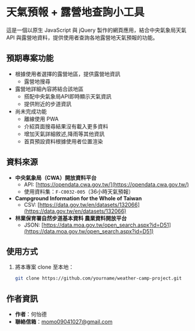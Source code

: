 #  天氣預報 + 露營地查詢小工具

這是一個以原生 JavaScript 與 jQuery 製作的網頁應用，結合中央氣象局天氣 API 與露營地資料，提供使用者查詢各地露營地天氣預報的功能。

##  預期專案功能

- 根據使用者選擇的露營地區，提供露營地資訊
   - 露營地搜尋
- 露營地詳細內容將結合該地區
   - 搭配中央氣象局API即時顯示天氣資訊
   - 提供附近的步道資訊
- 尚未完成功能
  - 離線使用 PWA
  - 介紹頁面搜尋結果沒有載入更多資料
  - 增加天氣詳細敘述,降雨等其他資訊
  - 首頁預設資料根據使用者位置渲染


##  資料來源

- **中央氣象局（CWA）開放資料平台**
  - API: [https://opendata.cwa.gov.tw/](https://opendata.cwa.gov.tw/)
  - 使用資料集：`F-C0032-005`（36小時天氣預報）
- **Campground Information for the Whole of Taiwan**
  - CSV: [https://data.gov.tw/en/datasets/132066](https://data.gov.tw/en/datasets/132066)
- **林業保育署自然步道基本資料 農業資料開放平台**
  - JSON: [https://data.moa.gov.tw/open_search.aspx?id=D51](https://data.moa.gov.tw/open_search.aspx?id=D51)

##  使用方式

1. 將本專案 clone 至本地：
   ```bash
   git clone https://github.com/yourname/weather-camp-project.git

##  作者資訊
- **作者**：何怡德
- **聯絡信箱**：momo09041027@gmail.com

